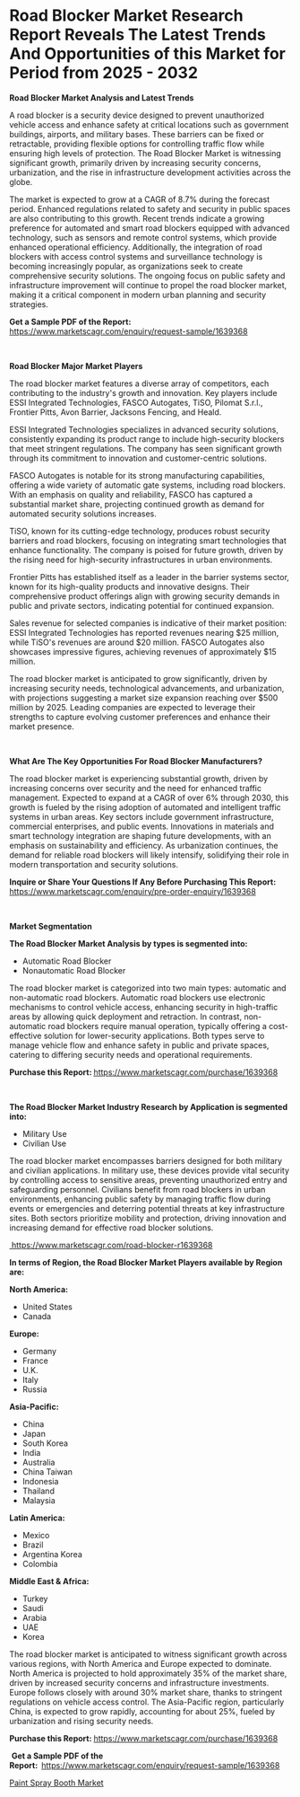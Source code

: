 <p><h1>Road Blocker Market Research Report Reveals The Latest Trends And Opportunities of this Market for Period from 2025 - 2032</h1></p><p><strong>Road Blocker Market Analysis and Latest Trends</strong></p>
<p><p>A road blocker is a security device designed to prevent unauthorized vehicle access and enhance safety at critical locations such as government buildings, airports, and military bases. These barriers can be fixed or retractable, providing flexible options for controlling traffic flow while ensuring high levels of protection. The Road Blocker Market is witnessing significant growth, primarily driven by increasing security concerns, urbanization, and the rise in infrastructure development activities across the globe.</p><p>The market is expected to grow at a CAGR of 8.7% during the forecast period. Enhanced regulations related to safety and security in public spaces are also contributing to this growth. Recent trends indicate a growing preference for automated and smart road blockers equipped with advanced technology, such as sensors and remote control systems, which provide enhanced operational efficiency. Additionally, the integration of road blockers with access control systems and surveillance technology is becoming increasingly popular, as organizations seek to create comprehensive security solutions. The ongoing focus on public safety and infrastructure improvement will continue to propel the road blocker market, making it a critical component in modern urban planning and security strategies.</p></p>
<p><strong>Get a Sample PDF of the Report:&nbsp;</strong> <a href="https://www.marketscagr.com/enquiry/request-sample/1639368?utm_campaign=1950&utm_medium=2&utm_source=Github&utm_content=ia&utm_term=30032025&utm_id=road-blocker">https://www.marketscagr.com/enquiry/request-sample/1639368</a></p>
<p>&nbsp;</p>
<p><strong>Road Blocker Major Market Players</strong></p>
<p><p>The road blocker market features a diverse array of competitors, each contributing to the industry's growth and innovation. Key players include ESSI Integrated Technologies, FASCO Autogates, TiSO, Pilomat S.r.l., Frontier Pitts, Avon Barrier, Jacksons Fencing, and Heald.</p><p>ESSI Integrated Technologies specializes in advanced security solutions, consistently expanding its product range to include high-security blockers that meet stringent regulations. The company has seen significant growth through its commitment to innovation and customer-centric solutions.</p><p>FASCO Autogates is notable for its strong manufacturing capabilities, offering a wide variety of automatic gate systems, including road blockers. With an emphasis on quality and reliability, FASCO has captured a substantial market share, projecting continued growth as demand for automated security solutions increases.</p><p>TiSO, known for its cutting-edge technology, produces robust security barriers and road blockers, focusing on integrating smart technologies that enhance functionality. The company is poised for future growth, driven by the rising need for high-security infrastructures in urban environments.</p><p>Frontier Pitts has established itself as a leader in the barrier systems sector, known for its high-quality products and innovative designs. Their comprehensive product offerings align with growing security demands in public and private sectors, indicating potential for continued expansion.</p><p>Sales revenue for selected companies is indicative of their market position: ESSI Integrated Technologies has reported revenues nearing $25 million, while TiSO's revenues are around $20 million. FASCO Autogates also showcases impressive figures, achieving revenues of approximately $15 million.</p><p>The road blocker market is anticipated to grow significantly, driven by increasing security needs, technological advancements, and urbanization, with projections suggesting a market size expansion reaching over $500 million by 2025. Leading companies are expected to leverage their strengths to capture evolving customer preferences and enhance their market presence.</p></p>
<p>&nbsp;</p>
<p><strong>What Are The Key Opportunities For Road Blocker Manufacturers?</strong></p>
<p><p>The road blocker market is experiencing substantial growth, driven by increasing concerns over security and the need for enhanced traffic management. Expected to expand at a CAGR of over 6% through 2030, this growth is fueled by the rising adoption of automated and intelligent traffic systems in urban areas. Key sectors include government infrastructure, commercial enterprises, and public events. Innovations in materials and smart technology integration are shaping future developments, with an emphasis on sustainability and efficiency. As urbanization continues, the demand for reliable road blockers will likely intensify, solidifying their role in modern transportation and security solutions.</p></p>
<p><strong>Inquire or Share Your Questions If Any Before Purchasing This Report:</strong> <a href="https://www.marketscagr.com/enquiry/pre-order-enquiry/1639368?utm_campaign=1950&utm_medium=2&utm_source=Github&utm_content=ia&utm_term=30032025&utm_id=road-blocker">https://www.marketscagr.com/enquiry/pre-order-enquiry/1639368</a></p>
<p>&nbsp;</p>
<p><strong>Market Segmentation</strong></p>
<p><strong>The Road Blocker Market Analysis by types is segmented into:</strong></p>
<p><ul><li>Automatic Road Blocker</li><li>Nonautomatic Road Blocker</li></ul></p>
<p><p>The road blocker market is categorized into two main types: automatic and non-automatic road blockers. Automatic road blockers use electronic mechanisms to control vehicle access, enhancing security in high-traffic areas by allowing quick deployment and retraction. In contrast, non-automatic road blockers require manual operation, typically offering a cost-effective solution for lower-security applications. Both types serve to manage vehicle flow and enhance safety in public and private spaces, catering to differing security needs and operational requirements.</p></p>
<p><strong>Purchase this Report:&nbsp;</strong><a href="https://www.marketscagr.com/purchase/1639368?utm_campaign=1950&utm_medium=2&utm_source=Github&utm_content=ia&utm_term=30032025&utm_id=road-blocker">https://www.marketscagr.com/purchase/1639368</a></p>
<p>&nbsp;</p>
<p><strong>The Road Blocker Market Industry Research by Application is segmented into:</strong></p>
<p><ul><li>Military Use</li><li>Civilian Use</li></ul></p>
<p><p>The road blocker market encompasses barriers designed for both military and civilian applications. In military use, these devices provide vital security by controlling access to sensitive areas, preventing unauthorized entry and safeguarding personnel. Civilians benefit from road blockers in urban environments, enhancing public safety by managing traffic flow during events or emergencies and deterring potential threats at key infrastructure sites. Both sectors prioritize mobility and protection, driving innovation and increasing demand for effective road blocker solutions.</p></p>
<p><a href="https://www.marketscagr.com/road-blocker-r1639368?utm_campaign=1950&utm_medium=2&utm_source=Github&utm_content=ia&utm_term=30032025&utm_id=road-blocker">&nbsp;https://www.marketscagr.com/road-blocker-r1639368</a></p>
<p><strong>In terms of Region, the Road Blocker Market Players available by Region are:</strong></p>
<p>
    <p> <strong> North America: </strong>
        <ul>
            <li>United States</li>
            <li>Canada</li>
        </ul>
        </p> 
    <p> <strong> Europe: </strong>
        <ul>
            <li>Germany</li>
            <li>France</li>
            <li>U.K.</li>
            <li>Italy</li>
            <li>Russia</li>
        </ul>
        </p> 
    <p> <strong> Asia-Pacific: </strong>
        <ul>
            <li>China</li>
            <li>Japan</li>
            <li>South Korea</li>
            <li>India</li>
            <li>Australia</li>
            <li>China Taiwan</li>
            <li>Indonesia</li>
            <li>Thailand</li>
            <li>Malaysia</li>
        </ul>
        </p> 
    <p> <strong> Latin America: </strong>
        <ul>
            <li>Mexico</li>
            <li>Brazil</li>
            <li>Argentina Korea</li>
            <li>Colombia</li>
        </ul>
        </p> 
    <p> <strong> Middle East & Africa: </strong>
        <ul>
            <li>Turkey</li>
            <li>Saudi</li>
            <li>Arabia</li>
            <li>UAE</li>
            <li>Korea</li>
        </ul>
    </p>
    </p>
<p><p>The road blocker market is anticipated to witness significant growth across various regions, with North America and Europe expected to dominate. North America is projected to hold approximately 35% of the market share, driven by increased security concerns and infrastructure investments. Europe follows closely with around 30% market share, thanks to stringent regulations on vehicle access control. The Asia-Pacific region, particularly China, is expected to grow rapidly, accounting for about 25%, fueled by urbanization and rising security needs.</p></p>
<p><strong>Purchase this Report: </strong><a href="https://www.marketscagr.com/purchase/1639368?utm_campaign=1950&utm_medium=2&utm_source=Github&utm_content=ia&utm_term=30032025&utm_id=road-blocker">https://www.marketscagr.com/purchase/1639368</a></p>
<p>&nbsp;<strong>Get a Sample PDF of the Report:&nbsp;&nbsp;</strong><a href="https://www.marketscagr.com/enquiry/request-sample/1639368?utm_campaign=1950&utm_medium=2&utm_source=Github&utm_content=ia&utm_term=30032025&utm_id=road-blocker">https://www.marketscagr.com/enquiry/request-sample/1639368</a></p>
<p><strong></strong></p>
<p><p><a href="https://github.com/XavierTyler76/Market-Research-Report-List-1/blob/main/paint-spray-booth-market.md?utm_campaign=1950&utm_medium=2&utm_source=Github&utm_content=ia&utm_term=30032025&utm_id=road-blocker">Paint Spray Booth Market</a></p></p>